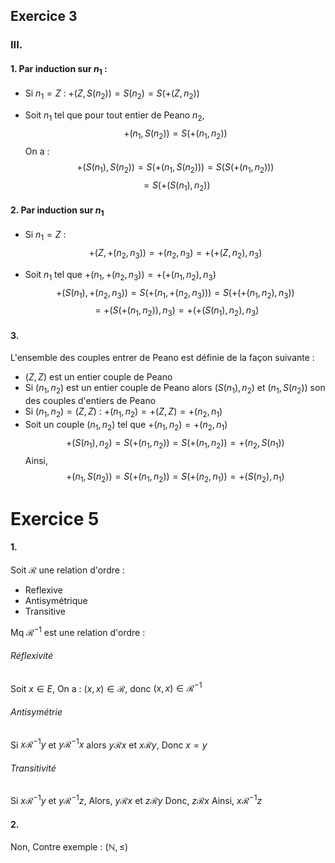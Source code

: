 ## Exercice 3
### III.
#### 1. Par induction sur $n_{1}$ : 
- Si $n_{1} = Z$ : $+(Z, S(n_{2})) = S(n_{2}) = S(+(Z, n_{2}))$

- Soit $n_{1}$ tel que pour tout entier de Peano $n_{2}$, 
$$+(n_{1}, S(n_{2})) = S(+(n_{1}, n_{2}))$$
On a : 
$$+(S(n_{1}), S(n_{2})) = S(+(n_{1}, S(n_{2}))) = S(S(+(n_{1}, n_{2}))) $$
$$= S(+(S(n_{1}), n_{2}))$$

#### 2. Par induction sur $n_{1}$
 - Si $n_{1} = Z$ : 
   $$+(Z, +(n_{2}, n_{3})) = +(n_{2}, n_{3}) = +(+(Z, n_{2}), n_{3})$$

- Soit $n_{1}$ tel que $+(n_{1}, +(n_{2}, n_{3})) = +(+(n_{1}, n_{2}), n_{3})$
  $$+(S(n_{1}), +(n_{2}, n_{3})) = S(+(n_{1}, +(n_{2}, n_{3}))) = S(+(+(n_{1}, n_{2}), n_{3}))$$
  $$= +(S(+(n_{1}, n_{2})), n_{3}) = +(+(S(n_{1}), n_{2}), n_{3})$$

#### 3. 
L'ensemble des couples entrer de Peano est définie de la façon suivante :
- $(Z, Z)$ est un entier couple de Peano
- Si $(n_{1}, n_{2})$ est un entier couple de Peano alors $(S(n_{1}), n_{2})$ et $(n_{1}, S(n_{2}))$ son des couples d'entiers de Peano
- Si $(n_{1}, n_{2}) = (Z, Z)$ : $+(n_{1}, n_{2}) = +(Z, Z) = +(n_{2}, n_{1})$
- Soit un couple $(n_{1}, n_{2})$ tel que $+(n_{1}, n_{2}) = +(n_{2}, n_{1})$ 
  $$+(S(n_{1}), n_{2}) = S(+(n_{1}, n_{2})) = S(+(n_{1}, n_{2})) = +(n_{2}, S(n_{1}))$$
  Ainsi, 
  $$+(n_{1}, S(n_{2})) = S(+(n_{1}, n_{2})) = S(+(n_{2}, n_{1})) = +(S(n_{2}), n_{1})$$


# Exercice 5
#### 1.
Soit $\mathcal{R}$ une relation d'ordre : 
- Reflexive
- Antisymétrique
- Transitive

Mq $\mathcal{R}^{-1}$ est une relation d'ordre : 
###### Réflexivité
Soit $x \in E$, 
On a :
$(x, x) \in \mathcal{R}$, donc $(x, x) \in \mathcal{R}^{-1}$

###### Antisymétrie
Si $x \mathcal{R}^{-1} y$ et $y \mathcal{R}^{-1} x$ alors
$y \mathcal{R} x$ et $x \mathcal{R} y$, Donc $x=y$

###### Transitivité
Si $x \mathcal{R}^{-1} y$ et $y \mathcal{R}^{-1} z$, 
Alors,
$y \mathcal{R} x$ et $z \mathcal{R} y$
Donc, $z \mathcal{R} x$
Ainsi, $x \mathcal{R}^{-1} z$

#### 2. 
Non, Contre exemple : $(\mathbb{N}, \leq)$



